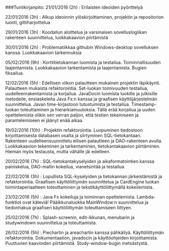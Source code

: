 ###Tuntikirjanpito:
21/01/2016 (2h) : Erilaisten ideoiden pyörittelyä

22/01/2016 (3h) : Alkup ideoinnin ylöskirjoittaminen, projektin ja repositorion luonti, gittiharjoittelua

29/01/2016 (3h) : Koodailun aloittelua ja varsinaisen sovelluslogiikan rakenteen suunnittelua, luokkakaavion piirtämistä

30/01/2016 (2h) : Problematiikkaa githubin Windows-desktop sovelluksen kanssa. Luokkakaavion tarkennuksia

05/02/2016 (9h) : Korttitietokannan luomista ja testailua. Toiminnallisuuden laajentamista. Luokkakaavion tarkentamista ja laajentamista.                   Bugien fiksailua.

12/02/2016 (5h) : Edellisen viikon palautteen mukainen projektin läpikäynti. Palautteen mukaista refaktorointia. Set-luokan toimivuuden testailua, uudelleenrakentamista ja korjailua. JavaDocin luomista luokille ja julkisille metodeile, ensiaskeleita Java Fx:n kanssa ja graafisen käyttöjärjestelmän suunnittelua. Javan time-kirjastoon tutustumista ja testailua. Timestamp-luokan toteuttaminen ja hierarkiamuutoksia. Tällä erää korjailua ja uuden opettelemista olikin sen verran paljon, että testien tekemiseen ja parantelemiseen ei jäänyt enää aikaa.

19/02/2016 (10h) : Projektin refaktorointia. Luopuminen tiedostoon kirjoittamisesta databasen osalta ja siirtyminen SQL-tietokantaan. Rakenteen uudelleensuunnittelu eilisen palautteen ja DAO-rakenteen avulla. Luokkakaavion tekeminen ja tarkentaminen, tietokantakaavion piirtäminen. Hieman myös testausta, mutta vähälle jäi edelleen.

20/02/2016 (7h) : SQL-tietokantakyselyiden ja aikaformatointien kanssa painiskelua, DAO-mallin kokeilua, vianetsintää ja testailua.

22/02/2016 (3h) : Lopullista SQL-kyselyiden ja tietokannan järkeistämistä ja refaktorointia. Graafisen käyttöliittymän suunnittelua ja CardEngine luokan toimintaperiaatteen toteuttaminen ja tekstikäyttöliittymällä kokeilemista.

23/02/2016 (5h) : Java Fx kokeiluja ja toiminnan opettelemista. Lambda-funktiot ovat käteviä! Pääikkunaluokka MainWindow:n suunnittelua ja tiedonhakua graafisen käyttöliittymän toteuttamiseen liittyen.

25/02/2016 (7h) : Splash-screenin, edit-ikkunan, menubarin ja studywindown suunnittelua ja toteuttamista.

26/02/2016 (5h) : Piechartin ja areachartin kanssa pähkäilyä. Käyttöliittymän refaktorointia. Dokumentaation, javadocin ja käyttöohjeiden kirjoittamista. Puuttuvien kaavioiden piirtämistä. Study-window-bugin metsästystä.

